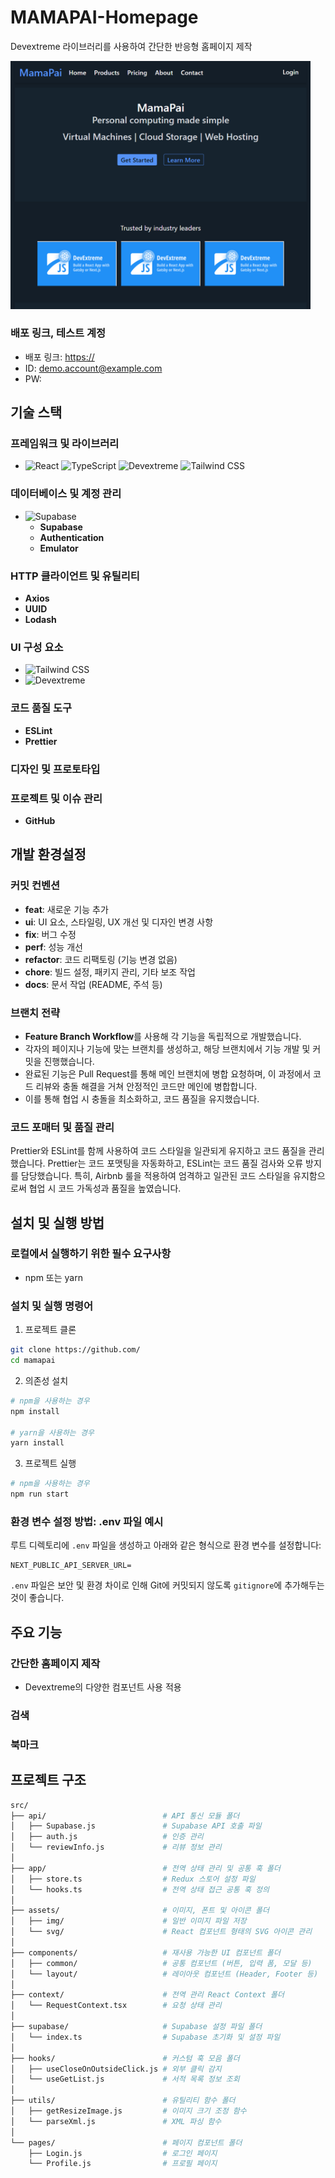 # MAMAPAI-Homepage

Devextreme 라이브러리를 사용하여 간단한 반응형 홈페이지 제작

<img src="./public/mamapai.png" alt="Mamapai 커버이미지" width="480" />

### 배포 링크, 테스트 계정

- 배포 링크: [https://](https://)
- ID: [demo.account@example.com](mailto:demo.account@example.com)
- PW:

## **기술 스택**

### 프레임워크 및 라이브러리

- ![React](https://img.shields.io/badge/-React-black?style=flat-square&logo=react)
  ![TypeScript](https://img.shields.io/badge/-TypeScript-black?style=flat-square&logo=typescript)
  ![Devextreme](https://img.shields.io/badge/-Devextreme-FF00FF?style=flat-rounded&logo=DevExtreme&logoColor=white)
  ![Tailwind CSS](https://img.shields.io/badge/-TailwindCSS-black?style=flat-square&logo=TailwindCSS)

### 데이터베이스 및 계정 관리

- ![Supabase](https://img.shields.io/badge/-Supabase-black?style=flat-square&logo=Supabase)
  - **Supabase**
  - **Authentication**
  - **Emulator**

### HTTP 클라이언트 및 유틸리티

- **Axios**
- **UUID**
- **Lodash**

### UI 구성 요소

- ![Tailwind CSS](https://img.shields.io/badge/-TailwindCSS-black?style=flat-square&logo=TailwindCSS)
- ![Devextreme](https://img.shields.io/badge/-Devextreme-FF00FF?style=flat-rounded&logo=DevExtreme&logoColor=white)

### 코드 품질 도구

- **ESLint**
- **Prettier**

### 디자인 및 프로토타입

### 프로젝트 및 이슈 관리

- **GitHub**

## 개발 환경설정

### **커밋 컨벤션**

- **feat**: 새로운 기능 추가
- **ui**: UI 요소, 스타일링, UX 개선 및 디자인 변경 사항
- **fix**: 버그 수정
- **perf**: 성능 개선
- **refactor**: 코드 리팩토링 (기능 변경 없음)
- **chore**: 빌드 설정, 패키지 관리, 기타 보조 작업
- **docs**: 문서 작업 (README, 주석 등)

### 브랜치 전략

- **Feature Branch Workflow**를 사용해 각 기능을 독립적으로 개발했습니다.
- 각자의 페이지나 기능에 맞는 브랜치를 생성하고, 해당 브랜치에서 기능 개발 및
  커밋을 진행했습니다.
- 완료된 기능은 Pull Request를 통해 메인 브랜치에 병합 요청하며, 이 과정에서
  코드 리뷰와 충돌 해결을 거쳐 안정적인 코드만 메인에 병합합니다.
- 이를 통해 협업 시 충돌을 최소화하고, 코드 품질을 유지했습니다.

### 코드 포매터 및 품질 관리

Prettier와 ESLint를 함께 사용하여 코드 스타일을 일관되게 유지하고 코드 품질을
관리했습니다. Prettier는 코드 포맷팅을 자동화하고, ESLint는 코드 품질 검사와
오류 방지를 담당했습니다. 특히, Airbnb 룰을 적용하여 엄격하고 일관된 코드
스타일을 유지함으로써 협업 시 코드 가독성과 품질을 높였습니다.

## **설치 및 실행 방법**

### 로컬에서 실행하기 위한 필수 요구사항

- npm 또는 yarn

### 설치 및 실행 명령어

1. 프로젝트 클론

```bash
git clone https://github.com/
cd mamapai
```

2. 의존성 설치

```bash
# npm을 사용하는 경우
npm install

# yarn을 사용하는 경우
yarn install
```

3. 프로젝트 실행

```bash
# npm을 사용하는 경우
npm run start

```

### 환경 변수 설정 방법: .env 파일 예시

루트 디렉토리에 `.env` 파일을 생성하고 아래와 같은 형식으로
환경 변수를 설정합니다:

```
NEXT_PUBLIC_API_SERVER_URL=
```

`.env` 파일은 보안 및 환경 차이로 인해 Git에 커밋되지 않도록 `gitignore`에
추가해두는 것이 좋습니다.

## **주요 기능**

### 간단한 홈페이지 제작

- Devextreme의 다양한 컴포넌트 사용 적용

### 검색

### 북마크

## **프로젝트 구조**

```bash
src/
├── api/                          # API 통신 모듈 폴더
│   ├── Supabase.js               # Supabase API 호출 파일
│   ├── auth.js                   # 인증 관리
│   └── reviewInfo.js             # 리뷰 정보 관리
│
├── app/                          # 전역 상태 관리 및 공통 훅 폴더
│   ├── store.ts                  # Redux 스토어 설정 파일
│   └── hooks.ts                  # 전역 상태 접근 공통 훅 정의
│
├── assets/                       # 이미지, 폰트 및 아이콘 폴더
│   ├── img/                      # 일반 이미지 파일 저장
│   └── svg/                      # React 컴포넌트 형태의 SVG 아이콘 관리
│
├── components/                   # 재사용 가능한 UI 컴포넌트 폴더
│   ├── common/                   # 공통 컴포넌트 (버튼, 입력 폼, 모달 등)
│   └── layout/                   # 레이아웃 컴포넌트 (Header, Footer 등)
│
├── context/                      # 전역 관리 React Context 폴더
│   └── RequestContext.tsx        # 요청 상태 관리
│
├── supabase/                     # Supabase 설정 파일 폴더
│   └── index.ts                  # Supabase 초기화 및 설정 파일
│
├── hooks/                        # 커스텀 훅 모음 폴더
│   ├── useCloseOnOutsideClick.js # 외부 클릭 감지
│   └── useGetList.js             # 서적 목록 정보 조회
│
├── utils/                        # 유틸리티 함수 폴더
│   ├── getResizeImage.js         # 이미지 크기 조정 함수
│   └── parseXml.js               # XML 파싱 함수
│
└── pages/                        # 페이지 컴포넌트 폴더
    ├── Login.js                  # 로그인 페이지
    └── Profile.js                # 프로필 페이지

```
